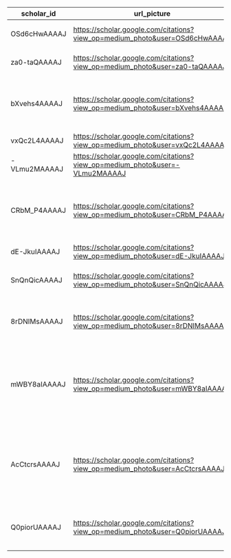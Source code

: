 | scholar_id   | url_picture                                                                 | name               | affiliation                                                                        | email_domain   | interests                                                                                                          |   citedby |
|--------------|-----------------------------------------------------------------------------|--------------------|------------------------------------------------------------------------------------|----------------|--------------------------------------------------------------------------------------------------------------------|-----------|
| OSd6cHwAAAAJ | https://scholar.google.com/citations?view_op=medium_photo&user=OSd6cHwAAAAJ | Patrick A. Lewis   | Royal Veterinary College                                                           | @rvc.ac.uk     | ['Biochemistry', 'Neuroscience', 'Neurodegeneration']                                                              |     29559 |
| za0-taQAAAAJ | https://scholar.google.com/citations?view_op=medium_photo&user=za0-taQAAAAJ | Ethan Perez        | Anthropic; New York University                                                     | @anthropic.com | ['Natural Language Processing']                                                                                    |     17759 |
| bXvehs4AAAAJ | https://scholar.google.com/citations?view_op=medium_photo&user=bXvehs4AAAAJ | Aleksandra Piktus  | Cohere | Sapienza, University of Rome                                              | @cohere.com    | ['Natural Language Processing', 'Linguistics', 'Information Retrieval']                                            |      8772 |
| vxQc2L4AAAAJ | https://scholar.google.com/citations?view_op=medium_photo&user=vxQc2L4AAAAJ | Fabio Petroni      | Samaya AI                                                                          | @samaya.ai     | ['machine knowledge']                                                                                              |     20087 |
| -VLmu2MAAAAJ | https://scholar.google.com/citations?view_op=medium_photo&user=-VLmu2MAAAAJ | Vladimir Karpukhin | facebook AI research                                                               | @fb.com        | ['natural language processing']                                                                                    |     12601 |
| CRbM_P4AAAAJ | https://scholar.google.com/citations?view_op=medium_photo&user=CRbM_P4AAAAJ | Naman Goyal        | Facebook AI Research                                                               | @gatech.edu    | ['Artificial Intelligence', 'Natural Language Processing', 'Machine Learning', 'Deep Learning', 'Computer Vision'] |    105411 |
| dE-JkuIAAAAJ | https://scholar.google.com/citations?view_op=medium_photo&user=dE-JkuIAAAAJ | Heinrich Küttler   | xAI                                                                                | @math.lmu.de   | []                                                                                                                 |     10346 |
| SnQnQicAAAAJ | https://scholar.google.com/citations?view_op=medium_photo&user=SnQnQicAAAAJ | Mike Lewis         | Facebook AI Research                                                               | @fb.com        | ['Natural language processing', 'machine learning', 'linguistics']                                                 |     79688 |
| 8rDNIMsAAAAJ | https://scholar.google.com/citations?view_op=medium_photo&user=8rDNIMsAAAAJ | Scott Wen-tau Yih  | Meta FAIR                                                                          | @meta.com      | ['Natural Language Processing', 'Machine Learning', 'Artificial Intelligence']                                     |     43945 |
| mWBY8aIAAAAJ | https://scholar.google.com/citations?view_op=medium_photo&user=mWBY8aIAAAAJ | Tim Rocktäschel    | Director and Open-Endedness Team Lead at Google DeepMind, Professor of AI at UCL … | @cs.ucl.ac.uk  | ['Artificial General Intelligence', 'Open-Endedness', 'Self-Improvement', 'Reinforcement Learning']                |     21693 |
| AcCtcrsAAAAJ | https://scholar.google.com/citations?view_op=medium_photo&user=AcCtcrsAAAAJ | Sebastian Riedel   | Honorary Professor @ University College London, Researcher @ DeepMind              | @cs.ucl.ac.uk  | ['Natural Language Processing', 'Machine Learning', 'Information Extraction']                                      |     45384 |
| Q0piorUAAAAJ | https://scholar.google.com/citations?view_op=medium_photo&user=Q0piorUAAAAJ | Douwe Kiela        | Contextual AI, Stanford University                                                 | @stanford.edu  | ['Natural Language Processing', 'Machine Learning', 'Artificial Intelligence']                                     |     30643 |
